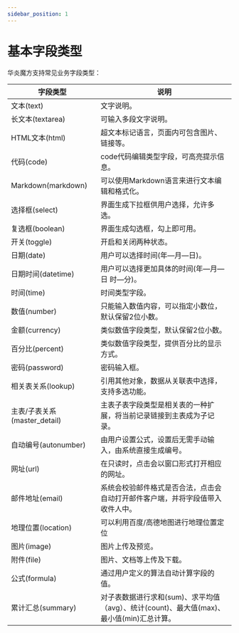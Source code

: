 ```yaml
---
sidebar_position: 1
---
```


# 基本字段类型

华炎魔方支持常见业务字段类型：

字段类型 | 说明
-- | --
文本(text) | 文字说明。
长文本(textarea) | 可输入多段文字说明。
HTML文本(html) | 超文本标记语言，页面内可包含图片、链接等。
代码(code) | code代码编辑类型字段，可高亮提示信息。
Markdown(markdown) | 可以使用Markdown语言来进行文本编辑和格式化。
选择框(select)| 界面生成下拉框供用户选择，允许多选。
复选框(boolean)| 界面生成勾选框，勾上即可用。
开关(toggle)| 开启和关闭两种状态。
日期(date)| 用户可以选择时间(年—月—日)。
日期时间(datetime)| 用户可以选择更加具体的时间(年—月—日 时—分)。
时间(time)| 时间类型字段。
数值(number)| 只能输入数值内容，可以指定小数位，默认保留2位小数。
金额(currency)| 类似数值字段类型，默认保留2位小数。
百分比(percent)| 类似数值字段类型，提供百分比的显示方式。
密码(password)| 密码输入框。
相关表关系(lookup)| 引用其他对象，数据从关联表中选择，支持多选功能。
主表/子表关系(master_detail)| 主表子表字段类型是相关表的一种扩展，将当前记录链接到主表成为子记录。
自动编号(autonumber)| 由用户设置公式，设置后无需手动输入，由系统直接生成编号。
网址(url)| 在只读时，点击会以窗口形式打开相应的网址。
邮件地址(email)| 系统会校验邮件格式是否合法，点击会自动打开邮件客户端，并将字段值带入收件人中。
地理位置(location) | 可以利用百度/高德地图进行地理位置定位
图片(image)| 图片上传及预览。
附件(file)| 图片、文档等上传及下载。
公式(formula)| 通过用户定义的算法自动计算字段的值。
累计汇总(summary)| 对子表数据进行求和(sum)、求平均值（avg）、统计(count)、最大值(max)、最小值(min)汇总计算。
